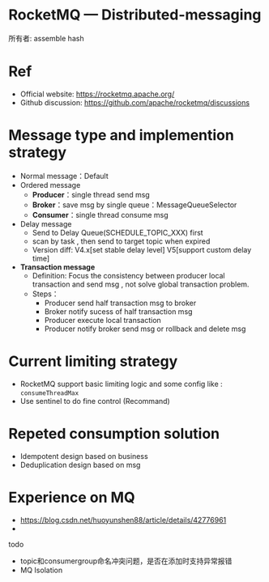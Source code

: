 # RocketMQ — Distributed-messaging

所有者: assemble hash

# Ref

- Official website: https://rocketmq.apache.org/
- Github discussion: https://github.com/apache/rocketmq/discussions

# Message type and implemention strategy

- Normal message：Default
- Ordered message
    - **Producer**：single thread send msg
    - **Broker**：save msg by single queue：MessageQueueSelector
    - **Consumer**：single thread consume msg
- Delay message
    - Send to Delay Queue(SCHEDULE_TOPIC_XXX) first
    - scan by task , then send to target topic when expired
    - Version diff: V4.x[set stable delay level] V5[support custom delay time]
- **Transaction message**
    - Definition: Focus the consistency between producer local transaction and send msg , not solve global transaction problem.
    - Steps：
        - Producer send half transaction msg to broker
        - Broker notify sucess of half transaction msg
        - Producer execute local transaction
        - Producer notify broker send msg or rollback and delete msg

# Current limiting strategy

- RocketMQ support basic limiting logic and some config like : `consumeThreadMax`
- Use sentinel to do fine control (Recommand)

# Repeted consumption solution

- Idempotent design based on business
- Deduplication design based on msg

# Experience on MQ

- https://blog.csdn.net/huoyunshen88/article/details/42776961
- 

todo

- topic和consumergroup命名冲突问题，是否在添加时支持异常报错
- MQ Isolation